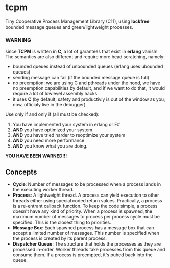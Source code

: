# tcpm
Tiny Cooperative Process Management Library (C11), using **lockfree** bounded message queues and green/lightweight processes.

### WARNING
since **TCPM** is written in **C**, a lot of garantees that exist in **erlang** vanish! The semantics are also different and require more head scratching, namely:
* bounded queues instead of unbounded queues (erlang uses ubounded queues)
* sending message can fail (if the bounded message queue is full)
* no preemption: we are using C and pthreads under the hood, we have no preemption capabilities by default, and if we want to do that, it would require a lot of lowlevel assembly hacks.
* it uses **C** (by default, safety and productiviy is out of the window as you, now, officialy live in the debugger)

Use only if and only if (all must be checked):
1. You have implemented your system in erlang or F#
2. **AND** you have optimized your system
3. **AND** you have tried harder to reoptimize your system
4. **AND** you need more performance
5. **AND** you know what you are doing.

**YOU HAVE BEEN WARNED!!!**

## Concepts
- **Cycle**: Number of messages to be processed when a process lands in the executing worker thread.
- **Process**: A lightweight thread. A process can yield execution to other threads either using special coded return values. Practically, a process is a re-entrant callback function. To keep the code simple, a process doesn't have any kind of priority. When a process is spawned, the maximum number of messages to process per process cycle must be specified. This is the closest thing to priorities.
- **Message Box**: Each spawned process has a message box that can accept a limited number of messages. This number is specified when the process is created by its parent process.
- **Dispatcher Queue**: The structure that holds the processes as they are processed in-order. Worker threads take processes from this queue and consume them. If a process is preempted, it's puhed back into the queue.


